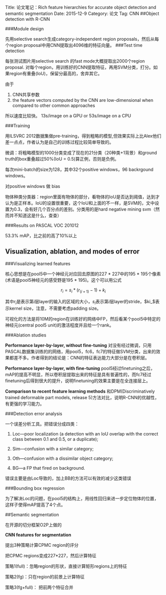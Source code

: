 Title: 论文笔记：Rich feature hierarchies for accurate object detection and semantic segmentation
Date: 2015-12-9
Category: 论文
Tag: CNN
##Object detection with R-CNN

###Module design

先用selective search生成category-independent region proposals，然后从每个region proposal中用CNN提取出4096维的特征向量。
###Test time detection
每张测试图片用selective search 的fast mode大概提取出2000个region proposal. 对每个region，用训练好的CNN提取特征，再用SVM分类，打分。如果region有重叠(IoU)，保留分最高的，舍弃其它。


由于

1. CNN共享参数
2. the feature vectors computed by the CNNare low-dimensional when compared to other common approaches
所以速度比较快。 13s/image on a GPU or 53s/image on a CPU
###Training
用ILSVRC 2012数据集做pre-training，得到粗略的模型,但效果实际上比Alex他们差一点点，作者认为是自己的训练过程比较简单导致的。
微调：将粗略模型的1000分类变成了现在的21分类（20种类+1背景）和ground truth的box重叠超过50%(IoU = 0.5)算正例，否则是负例。
每次mini-batch的size为128，其中32个positive windows，96 backrgound windows。
对positive windows 做 bias
物体种类分类器：region里面有物体的部分，看物体的IoU是否达到阈值，达到才认为是正样本。IoU的设置很重要，这个IoU和上面的不一样，是SVM的，文中设置为0.3，会有好几个百分点的差别。分类用的是hard negative mining svm（然而并不知道这是什么，查查）

###Results on PASCAL VOC 201012

53.3% mAP，比之前的高了10%以上


## Visualization, ablation, and modes of error


###Visualizing learned features
核心思想是在pool5中一个神经元对应回去原图的227 * 227中的195 * 195个像素(术语是pool5神经元的感受野是195 * 195)。这个可以用公式
$$r_i = s_i*(r_(i+1)-1) + k_i$$
其中$r_i$是表示第$i$层layer的输入的区域的大小，$s_i$表示第$i$层layer的stride，$ki_$表示kernel size，注意，不需要考虑padding size。

可视化的方法是将10M的region在训练好的网络中FP，然后看某个pool5中特定的神经元(central pool5 unit)的激活程度并且给一个rank。

###Ablation studies

**Performance layer-by-layer, without fine-tuning** 对没有经过微调，只用PASCAL数据集训练的的网络，用pool5，fc6，fc7的特征做SVM分类，出来的效果都差不多。作者得到的结论是：CNN的特征表达能力大部分是在卷积层。
**Performance layer-by-layer, with fine-tuning** pool5经过finetuning之后，mAP的提高不明显，所以卷积层提取出来的特征是具有普遍性的，而fc7经过finetuning后得到很大的提升，说明finetuning的效果主要是在全连接层上。
**Comparison to recent feature learning methods** 和DPM(Discriminatively trained deformable part models, release 5)方法对比，说明R-CNN的优越性，有更强的学习能力。
###Detection error analysis
一个误差分析工具。把错误分成四类：
1. Loc—poor localization (a detection with an IoU overlap with the correct class between 0.1 and 0.5, or a duplicate);
2. Sim—confusion with a similar category;
3. Oth—confusion with a dissimilar object category;
4. BG—a FP that fired on background.
错误主要是由Loc导致的，加上BB的方法可以有效的减少这类错误
###Bounding box regression
为了解决Loc的问题，在pool5的结构上，用线性回归来进一步定位物体的位置，这样子使得mAP提高了4个点。

##Semantic segmentation

在开源的切分框架O2P上做的

**CNN features for segmentation** 

提出3种策略计算CPMC region的评分

把CPMC regions变成227*227，然后计算特征

策略1(full)：忽略region的形状，直接计算矩形regions上的特征

策略2(fg)：只在region的前景上计算特征

策略3(fg+full)： 把前两个特征合并


